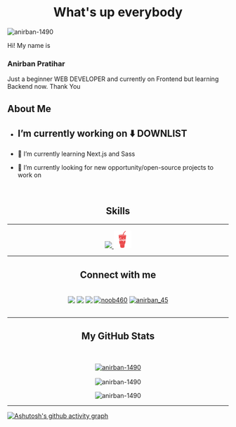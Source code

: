 

<h1 align ="center"> What's up everybody </h1>
<p align='center'>

<p align="left"> <img src="https://komarev.com/ghpvc/?username=anirban-1490&label=Profile%20views&color=0e75b6&style=flat" alt="anirban-1490" /> </p>


</p>
<div size='20px'> Hi! My name is <h3>Anirban Pratihar</h3> Just a beginner WEB DEVELOPER and currently on Frontend but learning Backend now. Thank You
</div>

<h2> About Me </h2>



- ## I’m currently working on ⬇️ DOWNLIST

- 🌱 I’m currently learning Next.js and Sass

- 👯 I’m currently looking for new opportunity/open-source projects to work on

<br>

<h2 align="center"> Skills </h2>

---

<p align="center">
  <a href="https://skillicons.dev">
    <img src="https://skillicons.dev/icons?i=c,cpp,cs,html,css,scss,js,nodejs,express,mongodb,react,next,jest,git&perline=8" />
    <a href="https://gulpjs.com" target="_blank" rel="noreferrer"> <img size="100px" src="https://raw.githubusercontent.com/devicons/devicon/master/icons/gulp/gulp-plain.svg" alt="gulp" width="40" height="40"/> </a>
  </a>
</p>


---
<h2 align="center"> Connect with me  </h2>
<br>
<div align="center">
 <a href = 'https://www.linkedin.com/in/anirban-pratihar-48a591226'> <img width = '32px' align= 'center' src="https://raw.githubusercontent.com/rahulbanerjee26/githubAboutMeGenerator/main/icons/linked-in-alt.svg"/></a> 
<a href = 'https://www.twitter.com/Anirban45555'> <img width = '32px' align= 'center' src="https://raw.githubusercontent.com/rahulbanerjee26/githubAboutMeGenerator/main/icons/twitter.svg"/></a> 
<a href = 'https://www.github.com/Anirban-1490'> <img width = '32px' align= 'center' src="https://raw.githubusercontent.com/rahulbanerjee26/githubAboutMeGenerator/main/icons/github.svg"/></a> 
<a href="https://codepen.io/noob460" target="blank"><img align="center" src="https://raw.githubusercontent.com/rahuldkjain/github-profile-readme-generator/master/src/images/icons/Social/codepen.svg" alt="noob460" height="30" width="40" /></a>
<a href="https://www.codechef.com/users/anirban_45" target="blank"><img align="center" src="https://cdn.jsdelivr.net/npm/simple-icons@3.1.0/icons/codechef.svg" alt="anirban_45" height="30" width="40" /></a>

</div>
<br>

---


<h2 align="center"> My GitHub Stats  </h2>

<br>

<p align="center" > <a align="center" href="https://github.com/ryo-ma/github-profile-trophy"><img align="center"  src="https://github-profile-trophy.vercel.app/?username=anirban-1490&theme=dracula&title=Stars,Commit,Issues,Repositories,PullRequest&row=2&column=3" alt="anirban-1490" /></a> </p>





<p  align="center"><img align="center" src="https://github-readme-streak-stats.herokuapp.com/?user=Anirban-1490&theme=dark" alt="anirban-1490" /></p> 


  <p align="center"><img align="" src="https://github-readme-stats.vercel.app/api/top-langs?username=anirban-1490&show_icons=true&locale=en&layout=compact&hide=php&theme=nightowl" alt="anirban-1490" /></p>
  
-------------------


[![Ashutosh's github activity graph](https://github-readme-activity-graph.cyclic.app/graph?username=Anirban-1490&bg_color=000000&color=b59bfd&line=d256ca&point=f7abee&area=true&hide_border=true)](https://github.com/ashutosh00710/github-readme-activity-graph)

<br>
